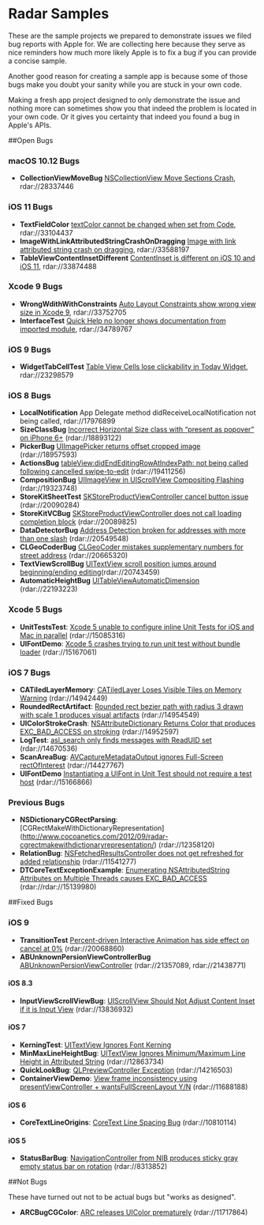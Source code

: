 Radar Samples
=============

These are the sample projects we prepared to demonstrate issues we filed bug reports with Apple for. We are collecting here because they serve as nice reminders how much more likely Apple is to fix a bug if you can provide a concise sample.

Another good reason for creating a sample app is because some of those bugs make you doubt your sanity while you are stuck in your own code. 

Making a fresh app project designed to only demonstrate the issue and nothing more can sometimes show you that indeed the problem is located in your own code. Or it gives you certainty that indeed you found a bug in Apple's APIs.

##Open Bugs

### macOS 10.12 Bugs

- **CollectionViewMoveBug** [NSCollectionView Move Sections Crash](https://www.cocoanetics.com/2016/09/bug-nscollectionview-move-sections-crash/), rdar://28337446

### iOS 11 Bugs
- **TextFieldColor** [textColor cannot be changed when set from Code](http://www.openradar.me/33104437), rdar://33104437
- **ImageWithLinkAttributedStringCrashOnDragging** [Image with link attributed string crash on dragging](http://www.openradar.me/33588197), rdar://33588197
- **TableViewContentInsetDifferent** [ContentInset is different on iOS 10 and iOS 11](http://www.openradar.me/33874488), rdar://33874488

### Xcode 9 Bugs
- **WrongWdithWithConstraints** [Auto Layout Constraints show wrong view size in Xcode 9](http://www.openradar.me/33752705), rdar://33752705
- **InterfaceTest** [Quick Help no longer shows documentation from imported module](https://www.cocoanetics.com/2017/10/radar-xcode-quick-help-no-longer-shows-documentation-from-imported-module/), rdar://34789767


### iOS 9 Bugs

- **WidgetTabCellTest** [Table View Cells lose clickability in Today Widget](https://www.cocoanetics.com/2015/10/table-view-cells-lose-clickability-in-today-widget/), rdar://23298579 

### iOS 8 Bugs
- **LocalNotification** App Delegate method didReceiveLocalNotification not being called, rdar://17976899
- **SizeClassBug** [Incorrect Horizontal Size class with “present as popover” on iPhone 6+](http://www.cocoanetics.com/2014/11/radar-incorrect-horizontal-size-class/) (rdar://18893122)
- **PickerBug** [UIImagePicker returns offset cropped image](http://www.cocoanetics.com/2014/11/radar-uiimagepicker-returns-offset-cropped-image/) (rdar://18957593)
- **ActionsBug** [tableView:didEndEditingRowAtIndexPath: not being called following cancelled swipe-to-edit](http://www.cocoanetics.com/2015/01/radar-swipe-to-edit-on-uitableview/) (rdar://19411256)
- **CompositionBug** [UIImageView in UIScrollView Compositing Flashing](http://www.cocoanetics.com/2015/01/radar-uiimageview-in-uiscrollview-compositing-flashing/) (rdar://19323748)
- **StoreKitSheetTest** [SKStoreProductViewController cancel button issue](http://www.openradar.me/radar?id=5305669536186368) (rdar://20090284)
- **StoreKitVCBug** [SKStoreProductViewController does not call loading completion block](http://www.cocoanetics.com/2015/03/implementing-an-in-app-app-store/) (rdar://20089825)
- **DataDetectorBug** [Address Detection broken for addresses with more than one slash](http://www.cocoanetics.com/2015/04/radar-nsdatadetector-bug/) (rdar://20549548)
- **CLGeoCoderBug** [CLGeoCoder mistakes supplementary numbers for street address](http://www.cocoanetics.com/2015/04/radar-clgeocoder-bug/) (rdar://20665320)
- **TextViewScrollBug** [UITextView scroll position jumps around beginning/ending editing](http://www.cocoanetics.com/2015/04/radar-uitextview-scroll-position-bug/)(rdar://20743459)
- **AutomaticHeightBug** [UITableViewAutomaticDimension](http://www.cocoanetics.com/2015/08/radar-uitableviewautomaticdimension/) (rdar://22193223)

### Xcode 5 Bugs
- **UnitTestsTest**: [Xcode 5 unable to configure inline Unit Tests for iOS and Mac in parallel](http://www.cocoanetics.com/2013/09/radar-xcode-5-unable-to-configure-inline-unit-tests-for-ios-and-mac-in-parallel/) (rdar://15085316)
- **UIFontDemo**: [Xcode 5 crashes trying to run unit test without bundle loader](http://www.cocoanetics.com/2013/10/radar-double-feature-xcode-crash-and-unit-test-with-uifont/) (rdar://15167061)

### iOS 7 Bugs
- **CATiledLayerMemory**: [CATiledLayer Loses Visible Tiles on Memory Warning](http://www.cocoanetics.com/2013/09/welcome-to-ios-7-issues/) (rdar://14942449)
- **RoundedRectArtifact**: [Rounded rect bezier path with radius 3 drawn with scale 1 produces visual artifacts](http://www.cocoanetics.com/2013/09/welcome-to-ios-7-issues/) (rdar://14954549)
- **UIColorStrokeCrash**: [NSAttributeDictionary Returns Color that produces EXC_BAD_ACCESS on stroking](http://www.cocoanetics.com/2013/09/welcome-to-ios-7-issues/) (rdar://14952597)
- **LogTest**: [asl_search only finds messages with ReadUID set](http://www.cocoanetics.com/2013/09/welcome-to-ios-7-issues/) (rdar://14670536) 
- **ScanAreaBug**: [AVCaptureMetadataOutput ignores Full-Screen rectOfInterest](http://www.cocoanetics.com/2013/09/welcome-to-ios-7-issues/) (rdar://14427767)
- **UIFontDemo** [Instantiating a UIFont in Unit Test should not require a test host](http://www.cocoanetics.com/2013/10/radar-double-feature-xcode-crash-and-unit-test-with-uifont/) (rdar://15166866)

### Previous Bugs
- **NSDictionaryCGRectParsing**: [CGRectMakeWithDictionaryRepresentation] (http://www.cocoanetics.com/2012/09/radar-cgrectmakewithdictionaryrepresentation/) (rdar://12358120)
- **RelationBug**: [NSFetchedResultsController does not get refreshed for added relationship](http://www.cocoanetics.com/2012/05/radar-nsfetchedresultscontroller-does-not-get-refreshed-for-added-relationship/) (rdar://11541277)
- **DTCoreTextExceptionExample**: [Enumerating NSAttributedString Attributes on Multiple Threads causes EXC_BAD_ACCESS](http://www.cocoanetics.com/2013/10/radar-enumerating-nsattributedstring-attributes-on-multiple-threads-causes-exc_bad_access/) (rdar://rdar://15139980)

##Fixed Bugs

### iOS 9

- **TransitionTest** [Percent-driven Interactive Animation has side effect on cancel at 0%](https://www.cocoanetics.com/2015/03/4-radars-percentage-driven-modal-transitions/) (rdar://20068860)
- **ABUnknownPersionViewControllerBug** [ABUnknownPersionViewController](http://www.cocoanetics.com/2015/06/radar-abunknownpersionviewcontroller/) (rdar://21357089, rdar://21438771)

#### iOS 8.3
- **InputViewScrollViewBug**: [UIScrollView Should Not Adjust Content Inset if it is Input View](http://www.cocoanetics.com/2013/05/radar-uiscrollview-should-not-adjust-content-inset-if-it-is-input-view/) (rdar://13836932)

#### iOS 7
- **KerningTest**: [UITextView Ignores Font Kerning](http://www.cocoanetics.com/2012/12/radar-uitextview-ignores-font-kerning/)
- **MinMaxLineHeightBug**: [UITextView Ignores Minimum/Maximum Line Height in Attributed String](http://www.cocoanetics.com/2012/12/radar-uitextview-ignores-minimummaximum-line-height-in-attributed-string/) (rdar://12863734)
- **QuickLookBug**: [QLPreviewController Exception](http://www.cocoanetics.com/2013/06/radar-qlpreviewcontroller-exception/) (rdar://14216503)
- **ContainerViewDemo**: [View frame inconsistency using presentViewController + wantsFullScreenLayout Y/N](http://www.cocoanetics.com/2012/06/radar-view-frame-inconsistency-using-presentviewcontroller-wantsfullscreenlayout-yn/) (rdar://11688188)

#### iOS 6
- **CoreTextLineOrigins**: [CoreText Line Spacing Bug](http://www.cocoanetics.com/2012/02/radar-coretext-line-spacing-bug/) (rdar://10810114)

#### iOS 5
- **StatusBarBug**: [NavigationController from NIB produces sticky gray empty status bar on rotation](http://www.cocoanetics.com/2010/08/navigationcontroller-from-nib-produces-sticky-gray-empty-status-bar-on-rotation/) (rdar://8313852)


##Not Bugs

These have turned out not to be actual bugs but "works as designed".

- **ARCBugCGColor**: [ARC releases UIColor prematurely](http://www.cocoanetics.com/2012/06/radar-arc-releases-uicolor-prematurely/) (rdar://11717864)


